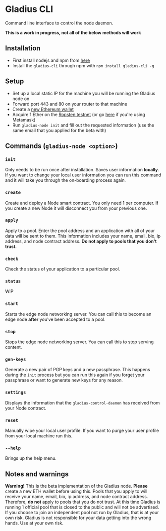 # Gladius CLI

Command line interface to control the node daemon.

**This is a work in progress, not all of the below methods will work**

## Installation
- First install nodejs and npm from [here](https://nodejs.org/en/)
- Install the `gladius-cli` through npm with `npm install gladius-cli -g`

## Setup
- Set up a local static IP for the machine you will be running the Gladius node on
- Forward port 443 and 80 on your router to that machine
- Create a [new Ethereum wallet](https://medium.com/benebit/how-to-create-a-wallet-on-myetherwallet-and-metamask-e84da095d888)
- Acquire 1 Ether on the [Ropsten testnet](http://faucet.ropsten.be:3001/) (or go [here](https://blog.bankex.org/how-to-buy-ethereum-using-metamask-ccea0703daec) if you're using Metamask)
- Run `gladius-node init` and fill out the requested
information (use the same email that you applied for the beta with)

## Commands (`gladius-node <option>`)
### `init`
Only needs to be run once after installation. Saves user information **locally**. If you want to change your local user information you can run this command and it will take you through the on-boarding process again.

### `create`
Create and deploy a Node smart contract. You only need 1 per computer. If you create a new Node it will disconnect you from your previous one.

### `apply`
Apply to a pool. Enter the pool address and an application with all of your data will be sent to them. This information includes your name, email, bio, ip address, and node contract address. **Do not apply to pools that you don't trust.**

### `check`
Check the status of your application to a particular pool.

### `status`
WIP

### `start`
Starts the edge node networking server. You can call this to become an edge node **after** you've been accepted to a pool.

### `stop`
Stops the edge node networking server. You can call this to stop serving content.

### `gen-keys`
Generate a new pair of PGP keys and a new passphrase. This happens during the `init` process but you can run this again if you forget your passphrase or want to generate new keys for any reason.

### `settings`
Displays the information that the `gladius-control-daemon` has received from your Node contract.

### `reset`
Manually wipe your local user profile. If you want to purge your user profile from your local machine run this.

### `--help`
Brings up the help menu.

## Notes and warnings
**Warning!** This is the beta implementation of the Gladius node. **Please** create a new ETH wallet before using this. Pools that you apply to will receive your name, email, bio, ip address, and node contract address. Therefore, **do not** apply to pools that you do not trust. At this time Gladius is running 1 official pool that is closed to the public and will not be advertised. If you choose to join an independent pool not run by Gladius, that is at your own risk. Gladius is not responsible for your data getting into the wrong hands. Use at your own risk.
